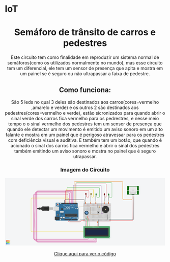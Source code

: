 # IoT

<header>
<h1>Semáforo de trânsito de carros e pedestres</h1>
  
Este circuito tem como finalidade em reproduzir um sistema normal de semáforos(como os utilizados normalmente no mundo), mas esse circuito tem um diferencial, ele tem um sensor de presença que apita e mostra em um painel se é seguro ou não ultrapassar a faixa de pedestre.

<h2>Como funciona:</h2>
  
São 5 leds no qual 3 deles são destinados aos carros(cores=vermelho ,amarelo e verde) e os outros 2 são destinados aos pedestres(cores=vermelho e verde), estão sicronizados para quando abrir o sinal verde dos carros fica vermelho para os pedrestres, e nesse meio tempo o o sinal vermelho dos pedestres tem um sensor de presença  que quando ele detectar um movimento é emitido um aviso sonoro em um alto falante e mostra em um painel que é perigoso atravessar para os pedestres com deficiência visual e auditiva.
E também tem um botão, que quando é acionado o sinal dos carros fica vermelho e abrir o sinal dos pedestres também emitindo um aviso sonoro e mostra no painel que é seguro utrapassar.

<h3>Imagem do Circuito</h3>
<img src="Circuito do semaforo.png">


<a href="Codigo do semaforo.ino">Clique aqui para ver o código</a>
